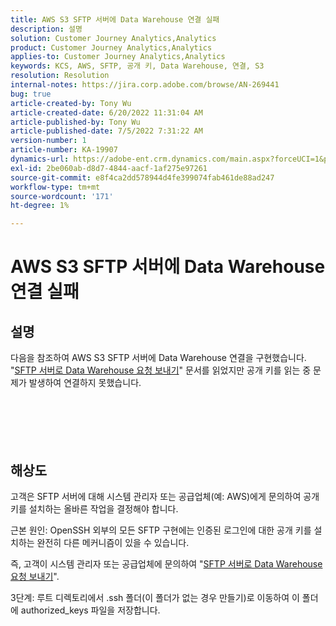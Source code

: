 ```yaml
---
title: AWS S3 SFTP 서버에 Data Warehouse 연결 실패
description: 설명
solution: Customer Journey Analytics,Analytics
product: Customer Journey Analytics,Analytics
applies-to: Customer Journey Analytics,Analytics
keywords: KCS, AWS, SFTP, 공개 키, Data Warehouse, 연결, S3
resolution: Resolution
internal-notes: https://jira.corp.adobe.com/browse/AN-269441
bug: true
article-created-by: Tony Wu
article-created-date: 6/20/2022 11:31:04 AM
article-published-by: Tony Wu
article-published-date: 7/5/2022 7:31:22 AM
version-number: 1
article-number: KA-19907
dynamics-url: https://adobe-ent.crm.dynamics.com/main.aspx?forceUCI=1&pagetype=entityrecord&etn=knowledgearticle&id=65e0ca73-8cf0-ec11-bb3d-6045bd0158f8
exl-id: 2be060ab-d8d7-4844-aacf-1af275e97261
source-git-commit: e8f4ca2dd578944d4fe399074fab461de88ad247
workflow-type: tm+mt
source-wordcount: '171'
ht-degree: 1%

---
```


# AWS S3 SFTP 서버에 Data Warehouse 연결 실패

## 설명

다음을 참조하여 AWS S3 SFTP 서버에 Data Warehouse 연결을 구현했습니다. &quot;[SFTP 서버로 Data Warehouse 요청 보내기](https://experienceleague.adobe.com/docs/analytics/export/ftp-and-sftp/secure-file-transfer-protocol/ftp-sftp-dw.html?lang=en)&quot; 문서를 읽었지만 공개 키를 읽는 중 문제가 발생하여 연결하지 못했습니다.<br><br> <br><br><br>
&#x200B; &#x200B; &#x200B;


## 해상도


고객은 SFTP 서버에 대해 시스템 관리자 또는 공급업체(예: AWS)에게 문의하여 공개 키를 설치하는 올바른 작업을 결정해야 합니다.

근본 원인: OpenSSH 외부의 모든 SFTP 구현에는 인증된 로그인에 대한 공개 키를 설치하는 완전히 다른 메커니즘이 있을 수 있습니다.

즉, 고객이 시스템 관리자 또는 공급업체에 문의하여 &quot;[SFTP 서버로 Data Warehouse 요청 보내기](https://experienceleague.adobe.com/docs/analytics/export/ftp-and-sftp/secure-file-transfer-protocol/ftp-sftp-dw.html?lang=en)&quot;.

3단계: 루트 디렉토리에서 .ssh 폴더(이 폴더가 없는 경우 만들기)로 이동하여 이 폴더에 authorized_keys 파일을 저장합니다.
